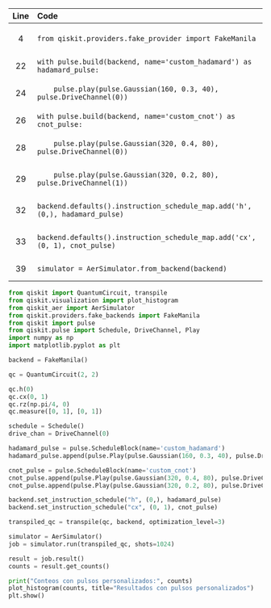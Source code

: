 | Line | Code | Scenario | Reference | Artifact | Refactoring |
| :--: | :--- | :------- | :-------: | :------- | :---------- |
| 4 | `from qiskit.providers.fake_provider import FakeManila` | Deprecation -> `qiskit.providers.fake_provider` module moved | Internal Knowledge | `qiskit.providers.fake_provider` | `from qiskit.providers.fake_backends import FakeManila` |
| 22 | `with pulse.build(backend, name='custom_hadamard') as hadamard_pulse:` | Deprecation -> `pulse.build` context manager | Internal Knowledge | `pulse.build` | `hadamard_pulse = pulse.ScheduleBlock(name='custom_hadamard')` |
| 24 | `    pulse.play(pulse.Gaussian(160, 0.3, 40), pulse.DriveChannel(0))` | Update -> `pulse.play` should be `pulse.Play` and appended to `ScheduleBlock` | Internal Knowledge | `pulse.play` | `hadamard_pulse.append(pulse.Play(pulse.Gaussian(160, 0.3, 40), pulse.DriveChannel(0)))` |
| 26 | `with pulse.build(backend, name='custom_cnot') as cnot_pulse:` | Deprecation -> `pulse.build` context manager | Internal Knowledge | `pulse.build` | `cnot_pulse = pulse.ScheduleBlock(name='custom_cnot')` |
| 28 | `    pulse.play(pulse.Gaussian(320, 0.4, 80), pulse.DriveChannel(0))` | Update -> `pulse.play` should be `pulse.Play` and appended to `ScheduleBlock` | Internal Knowledge | `pulse.play` | `cnot_pulse.append(pulse.Play(pulse.Gaussian(320, 0.4, 80), pulse.DriveChannel(0)))` |
| 29 | `    pulse.play(pulse.Gaussian(320, 0.2, 80), pulse.DriveChannel(1))` | Update -> `pulse.play` should be `pulse.Play` and appended to `ScheduleBlock` | Internal Knowledge | `pulse.play` | `cnot_pulse.append(pulse.Play(pulse.Gaussian(320, 0.2, 80), pulse.DriveChannel(1)))` |
| 32 | `backend.defaults().instruction_schedule_map.add('h', (0,), hadamard_pulse)` | Deprecation -> `backend.defaults()` and `instruction_schedule_map.add()` | Internal Knowledge | `backend.defaults().instruction_schedule_map` | `backend.set_instruction_schedule("h", (0,), hadamard_pulse)` |
| 33 | `backend.defaults().instruction_schedule_map.add('cx', (0, 1), cnot_pulse)` | Deprecation -> `backend.defaults()` and `instruction_schedule_map.add()` | Internal Knowledge | `backend.defaults().instruction_schedule_map` | `backend.set_instruction_schedule("cx", (0, 1), cnot_pulse)` |
| 39 | `simulator = AerSimulator.from_backend(backend)` | Deprecation -> `AerSimulator.from_backend()` | Internal Knowledge | `AerSimulator.from_backend` | `simulator = AerSimulator()` |


```python
from qiskit import QuantumCircuit, transpile
from qiskit.visualization import plot_histogram
from qiskit_aer import AerSimulator
from qiskit.providers.fake_backends import FakeManila
from qiskit import pulse
from qiskit.pulse import Schedule, DriveChannel, Play
import numpy as np
import matplotlib.pyplot as plt

backend = FakeManila()

qc = QuantumCircuit(2, 2)

qc.h(0)
qc.cx(0, 1)
qc.rz(np.pi/4, 0)
qc.measure([0, 1], [0, 1])

schedule = Schedule()
drive_chan = DriveChannel(0)

hadamard_pulse = pulse.ScheduleBlock(name='custom_hadamard')
hadamard_pulse.append(pulse.Play(pulse.Gaussian(160, 0.3, 40), pulse.DriveChannel(0)))

cnot_pulse = pulse.ScheduleBlock(name='custom_cnot')
cnot_pulse.append(pulse.Play(pulse.Gaussian(320, 0.4, 80), pulse.DriveChannel(0)))
cnot_pulse.append(pulse.Play(pulse.Gaussian(320, 0.2, 80), pulse.DriveChannel(1)))

backend.set_instruction_schedule("h", (0,), hadamard_pulse)
backend.set_instruction_schedule("cx", (0, 1), cnot_pulse)

transpiled_qc = transpile(qc, backend, optimization_level=3)

simulator = AerSimulator()
job = simulator.run(transpiled_qc, shots=1024)

result = job.result()
counts = result.get_counts()

print("Conteos con pulsos personalizados:", counts)
plot_histogram(counts, title="Resultados con pulsos personalizados")
plt.show()
```